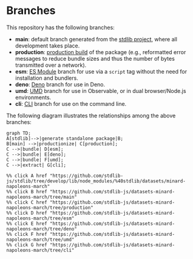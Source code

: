 <!--

@license Apache-2.0

Copyright (c) 2023 The Stdlib Authors.

Licensed under the Apache License, Version 2.0 (the "License");
you may not use this file except in compliance with the License.
You may obtain a copy of the License at

    http://www.apache.org/licenses/LICENSE-2.0

Unless required by applicable law or agreed to in writing, software
distributed under the License is distributed on an "AS IS" BASIS,
WITHOUT WARRANTIES OR CONDITIONS OF ANY KIND, either express or implied.
See the License for the specific language governing permissions and
limitations under the License.

-->

# Branches

This repository has the following branches:

-   **main**: default branch generated from the [stdlib project][stdlib-url], where all development takes place.
-   **production**: [production build][production-url] of the package (e.g., reformatted error messages to reduce bundle sizes and thus the number of bytes transmitted over a network).
-   **esm**: [ES Module][esm-url] branch for use via a `script` tag without the need for installation and bundlers.
-   **deno**: [Deno][deno-url] branch for use in Deno.
-   **umd**: [UMD][umd-url] branch for use in Observable, or in dual browser/Node.js environments.
-   **cli**: [CLI][cli-url] branch for use on the command line.

The following diagram illustrates the relationships among the above branches:

```mermaid
graph TD;
A[stdlib]-->|generate standalone package|B;
B[main] -->|productionize| C[production];
C -->|bundle| D[esm];
C -->|bundle| E[deno];
C -->|bundle| F[umd];
C -->|extract| G[cli];

%% click A href "https://github.com/stdlib-js/stdlib/tree/develop/lib/node_modules/%40stdlib/datasets/minard-napoleons-march"
%% click B href "https://github.com/stdlib-js/datasets-minard-napoleons-march/tree/main"
%% click C href "https://github.com/stdlib-js/datasets-minard-napoleons-march/tree/production"
%% click D href "https://github.com/stdlib-js/datasets-minard-napoleons-march/tree/esm"
%% click E href "https://github.com/stdlib-js/datasets-minard-napoleons-march/tree/deno"
%% click F href "https://github.com/stdlib-js/datasets-minard-napoleons-march/tree/umd"
%% click G href "https://github.com/stdlib-js/datasets-minard-napoleons-march/tree/cli"
```

[stdlib-url]: https://github.com/stdlib-js/stdlib/tree/develop/lib/node_modules/%40stdlib/datasets/minard-napoleons-march
[production-url]: https://github.com/stdlib-js/datasets-minard-napoleons-march/tree/production
[deno-url]: https://github.com/stdlib-js/datasets-minard-napoleons-march/tree/deno
[umd-url]: https://github.com/stdlib-js/datasets-minard-napoleons-march/tree/umd
[esm-url]: https://github.com/stdlib-js/datasets-minard-napoleons-march/tree/esm
[cli-url]: https://github.com/stdlib-js/datasets-minard-napoleons-march/tree/cli